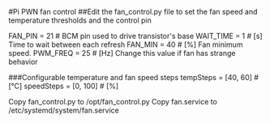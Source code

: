 #Pi PWN fan control
##Edit the fan_control.py file to set the fan speed and temperature thresholds and the control pin


FAN_PIN = 21            # BCM pin used to drive transistor's base
WAIT_TIME = 1           # [s] Time to wait between each refresh
FAN_MIN = 40            # [%] Fan minimum speed.
PWM_FREQ = 25           # [Hz] Change this value if fan has strange behavior

###Configurable temperature and fan speed steps
tempSteps = [40, 60]    # [°C]
speedSteps = [0, 100]   # [%]

Copy fan_control.py to /opt/fan_control.py
Copy fan.service to /etc/systemd/system/fan.service